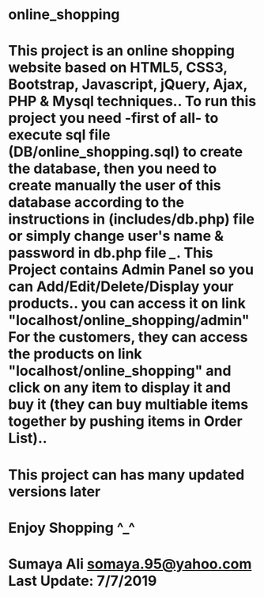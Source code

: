# online_shopping
This project is an online shopping website based on HTML5, CSS3, Bootstrap, Javascript, jQuery, Ajax, PHP & Mysql techniques..
To run this project you need -first of all- to execute sql file (DB/online_shopping.sql) to create the database, then you need to create manually the user of this database according to the instructions in (includes/db.php) file or simply change user's name & password in db.php file *_*.
This Project contains Admin Panel so you can Add/Edit/Delete/Display your products.. you can access it on link "localhost/online_shopping/admin"
For the customers, they can access the products on link "localhost/online_shopping" and click on any item to display it and buy it (they can buy multiable items together by pushing items in Order List)..
================================================
This project can has many updated versions later
================================================
Enjoy Shopping ^_^
=====================
Sumaya Ali
somaya.95@yahoo.com
Last Update: 7/7/2019
======================
